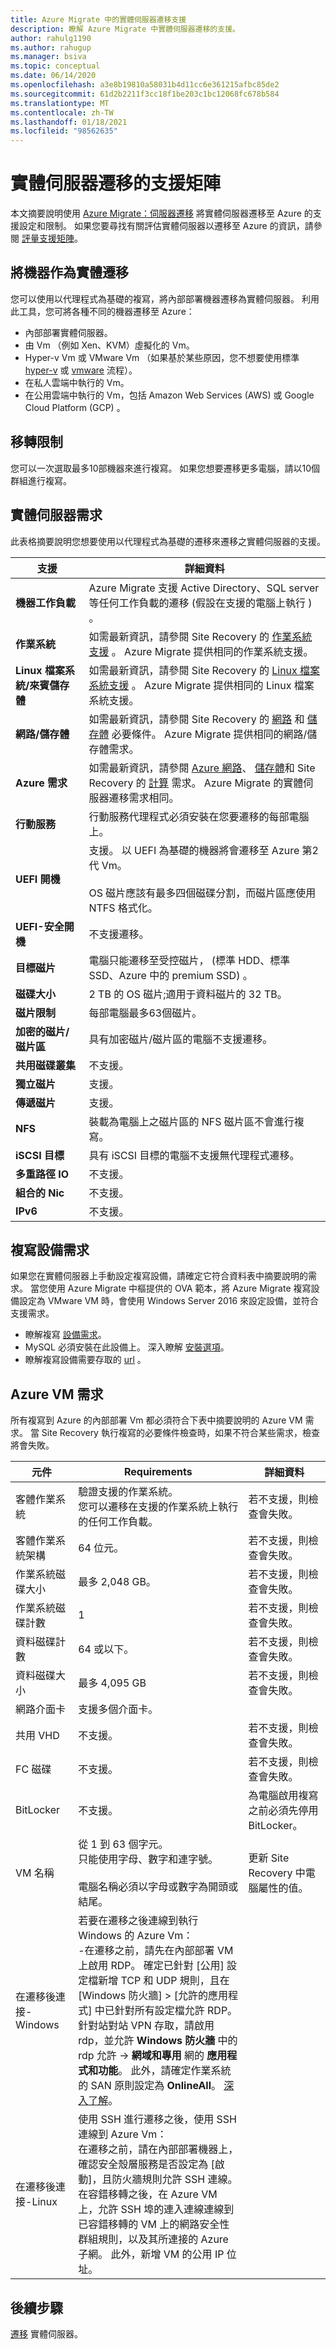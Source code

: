 ```yaml
---
title: Azure Migrate 中的實體伺服器遷移支援
description: 瞭解 Azure Migrate 中實體伺服器遷移的支援。
author: rahulg1190
ms.author: rahugup
ms.manager: bsiva
ms.topic: conceptual
ms.date: 06/14/2020
ms.openlocfilehash: a3e8b19810a58031b4d11cc6e361215afbc85de2
ms.sourcegitcommit: 61d2b2211f3cc18f1be203c1bc12068fc678b584
ms.translationtype: MT
ms.contentlocale: zh-TW
ms.lasthandoff: 01/18/2021
ms.locfileid: "98562635"
---
```

# <a name="support-matrix-for-physical-server-migration"></a>實體伺服器遷移的支援矩陣

本文摘要說明使用 [Azure Migrate：伺服器遷移](migrate-services-overview.md#azure-migrate-server-migration-tool) 將實體伺服器遷移至 Azure 的支援設定和限制。 如果您要尋找有關評估實體伺服器以遷移至 Azure 的資訊，請參閱 [評量支援矩陣](migrate-support-matrix-physical.md)。

## <a name="migrating-machines-as-physical"></a>將機器作為實體遷移

您可以使用以代理程式為基礎的複寫，將內部部署機器遷移為實體伺服器。 利用此工具，您可將各種不同的機器遷移至 Azure：

- 內部部署實體伺服器。
- 由 Vm （例如 Xen、KVM）虛擬化的 Vm。
- Hyper-v Vm 或 VMware Vm （如果基於某些原因，您不想要使用標準 [hyper-v](tutorial-migrate-hyper-v.md) 或 [vmware](server-migrate-overview.md) 流程）。
- 在私人雲端中執行的 Vm。
- 在公用雲端中執行的 Vm，包括 Amazon Web Services (AWS) 或 Google Cloud Platform (GCP) 。


## <a name="migration-limitations"></a>移轉限制

您可以一次選取最多10部機器來進行複寫。 如果您想要遷移更多電腦，請以10個群組進行複寫。


## <a name="physical-server-requirements"></a>實體伺服器需求

此表格摘要說明您想要使用以代理程式為基礎的遷移來遷移之實體伺服器的支援。

**支援** | **詳細資料**
--- | ---
**機器工作負載** | Azure Migrate 支援 Active Directory、SQL server 等任何工作負載的遷移 (假設在支援的電腦上執行 ) 。
**作業系統** | 如需最新資訊，請參閱 Site Recovery 的 [作業系統支援](../site-recovery/vmware-physical-azure-support-matrix.md#replicated-machines) 。 Azure Migrate 提供相同的作業系統支援。
**Linux 檔案系統/來賓儲存體** | 如需最新資訊，請參閱 Site Recovery 的 [Linux 檔案系統支援](../site-recovery/vmware-physical-azure-support-matrix.md#linux-file-systemsguest-storage) 。 Azure Migrate 提供相同的 Linux 檔案系統支援。
**網路/儲存體** | 如需最新資訊，請參閱 Site Recovery 的 [網路](../site-recovery/vmware-physical-azure-support-matrix.md#network) 和 [儲存體](../site-recovery/vmware-physical-azure-support-matrix.md#storage) 必要條件。 Azure Migrate 提供相同的網路/儲存體需求。
**Azure 需求** | 如需最新資訊，請參閱 [Azure 網路](../site-recovery/vmware-physical-azure-support-matrix.md#azure-vm-network-after-failover)、 [儲存體](../site-recovery/vmware-physical-azure-support-matrix.md#azure-storage)和 Site Recovery 的 [計算](../site-recovery/vmware-physical-azure-support-matrix.md#azure-compute) 需求。 Azure Migrate 的實體伺服器遷移需求相同。
**行動服務** | 行動服務代理程式必須安裝在您要遷移的每部電腦上。
**UEFI 開機** | 支援。 以 UEFI 為基礎的機器將會遷移至 Azure 第2代 Vm。  <br/><br/> OS 磁片應該有最多四個磁碟分割，而磁片區應使用 NTFS 格式化。
**UEFI-安全開機**         | 不支援遷移。
**目標磁片** | 電腦只能遷移至受控磁片， (標準 HDD、標準 SSD、Azure 中的 premium SSD) 。
**磁碟大小** | 2 TB 的 OS 磁片;適用于資料磁片的 32 TB。
**磁片限制** |  每部電腦最多63個磁片。
**加密的磁片/磁片區** |  具有加密磁片/磁片區的電腦不支援遷移。
**共用磁碟叢集** | 不支援。
**獨立磁片** | 支援。
**傳遞磁片** | 支援。
**NFS** | 裝載為電腦上之磁片區的 NFS 磁片區不會進行複寫。
**iSCSI 目標** | 具有 iSCSI 目標的電腦不支援無代理程式遷移。
**多重路徑 IO** | 不支援。
**組合的 Nic** | 不支援。
**IPv6** | 不支援。



## <a name="replication-appliance-requirements"></a>複寫設備需求

如果您在實體伺服器上手動設定複寫設備，請確定它符合資料表中摘要說明的需求。 當您使用 Azure Migrate 中樞提供的 OVA 範本，將 Azure Migrate 複寫設備設定為 VMware VM 時，會使用 Windows Server 2016 來設定設備，並符合支援需求。 

- 瞭解複寫 [設備需求](migrate-replication-appliance.md#appliance-requirements)。
- MySQL 必須安裝在此設備上。 深入瞭解 [安裝選項](migrate-replication-appliance.md#mysql-installation)。
- 瞭解複寫設備需要存取的 [url](migrate-replication-appliance.md#url-access) 。

## <a name="azure-vm-requirements"></a>Azure VM 需求

所有複寫到 Azure 的內部部署 Vm 都必須符合下表中摘要說明的 Azure VM 需求。 當 Site Recovery 執行複寫的必要條件檢查時，如果不符合某些需求，檢查將會失敗。

**元件** | **Requirements** | **詳細資料**
--- | --- | ---
客體作業系統 | 驗證支援的作業系統。<br/> 您可以遷移在支援的作業系統上執行的任何工作負載。 | 若不支援，則檢查會失敗。
客體作業系統架構 | 64 位元。 | 若不支援，則檢查會失敗。
作業系統磁碟大小 | 最多 2,048 GB。 | 若不支援，則檢查會失敗。
作業系統磁碟計數 | 1 | 若不支援，則檢查會失敗。
資料磁碟計數 | 64 或以下。 | 若不支援，則檢查會失敗。
資料磁碟大小 | 最多 4,095 GB | 若不支援，則檢查會失敗。
網路介面卡 | 支援多個介面卡。 |
共用 VHD | 不支援。 | 若不支援，則檢查會失敗。
FC 磁碟 | 不支援。 | 若不支援，則檢查會失敗。
BitLocker | 不支援。 | 為電腦啟用複寫之前必須先停用 BitLocker。
VM 名稱 | 從 1 到 63 個字元。<br/> 只能使用字母、數字和連字號。<br/><br/> 電腦名稱必須以字母或數字為開頭或結尾。 |  更新 Site Recovery 中電腦屬性的值。
在遷移後連接-Windows | 若要在遷移之後連線到執行 Windows 的 Azure Vm：<br/> -在遷移之前，請先在內部部署 VM 上啟用 RDP。 確定已針對 [公用] 設定檔新增 TCP 和 UDP 規則，且在 [Windows 防火牆] > [允許的應用程式] 中已針對所有設定檔允許 RDP。<br/> 針對站對站 VPN 存取，請啟用 rdp，並允許 **Windows 防火牆** 中的 rdp 允許  ->  **網域和專用** 網的 **應用程式和功能**。 此外，請確定作業系統的 SAN 原則設定為 **OnlineAll**。 [深入了解](prepare-for-migration.md)。 |
在遷移後連接-Linux | 使用 SSH 進行遷移之後，使用 SSH 連線到 Azure Vm：<br/> 在遷移之前，請在內部部署機器上，確認安全殼層服務是否設定為 [啟動]，且防火牆規則允許 SSH 連線。<br/> 在容錯移轉之後，在 Azure VM 上，允許 SSH 埠的連入連線連線到已容錯移轉的 VM 上的網路安全性群組規則，以及其所連接的 Azure 子網。 此外，新增 VM 的公用 IP 位址。 |  


## <a name="next-steps"></a>後續步驟

[遷移](tutorial-migrate-physical-virtual-machines.md) 實體伺服器。
